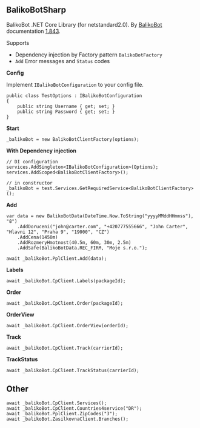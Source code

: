 ## BalikoBotSharp

BalikoBot .NET Core Library (for netstandard2.0). By [BalikoBot](https://www.balikobot.cz/) documentation [1.843](https://www.balikobot.cz/dokumentace/Balikobot-dokumentace-API.pdf).

Supports
- Dependency injection by Factory pattern `BalikoBotFactory`
- `Add` Error messages and `Status` codes

**Config**

Implement `IBalikoBotConfiguration` to your config file.
```
public class TestOptions : IBalikoBotConfiguration
{
	public string Username { get; set; }
	public string Password { get; set; }
}
```

**Start**
```
_balikoBot = new BalikoBotClientFactory(options);
```

**With Dependency injection**
```
// DI configuration
services.AddSingleton<IBalikoBotConfiguration>(Options);
services.AddScoped<BalikoBotClientFactory>();

// in constructor
_balikoBot = test.Services.GetRequiredService<BalikoBotClientFactory>();
```

**Add**
```
var data = new BalikoBotData(DateTime.Now.ToString("yyyyMMddHHmmss"), "8")
	.AddDoruceni("john@carter.com", "+420777555666", "John Carter", "Hlavni 12", "Praha 9", "19000", "CZ")
	.AddCena(1450m)
	.AddRozmeryHmotnost(40.5m, 60m, 30m, 2.5m)
	.AddSafe(BalikoBotData.REC_FIRM, "Moje s.r.o.");

await _balikoBot.PplClient.Add(data);
```

**Labels**
```
await _balikoBot.CpClient.Labels(packageId);
```

**Order**
```
await _balikoBot.CpClient.Order(packageId);
```

**OrderView**
```
await _balikoBot.CpClient.OrderView(orderId);
```

**Track**
```
await _balikoBot.CpClient.Track(carrierId);
```

**TrackStatus**
```
await _balikoBot.CpClient.TrackStatus(carrierId);
```

## Other
```
await _balikoBot.CpClient.Services();
await _balikoBot.CpClient.Countries4service("DR");
await _balikoBot.PplClient.ZipCodes("3");
await _balikoBot.ZasilkovnaClient.Branches();
```
